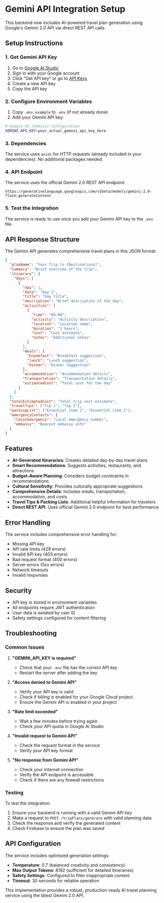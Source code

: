 # Gemini API Integration Setup

This backend now includes AI-powered travel plan generation using Google's Gemini 2.0 API via direct REST API calls.

## Setup Instructions

### 1. Get Gemini API Key

1. Go to [Google AI Studio](https://aistudio.google.com/)
2. Sign in with your Google account
3. Click "Get API key" or go to [API Keys](https://aistudio.google.com/app/apikey)
4. Create a new API key
5. Copy the API key

### 2. Configure Environment Variables

1. Copy `.env.example` to `.env` (if not already done)
2. Add your Gemini API key:

```bash
# Google AI (Gemini) Configuration
GEMINI_API_KEY=your_actual_gemini_api_key_here
```

### 3. Dependencies

The service uses `axios` for HTTP requests (already included in your dependencies). No additional packages needed.

### 4. API Endpoint

The service uses the official Gemini 2.0 REST API endpoint:
```
https://generativelanguage.googleapis.com/v1beta/models/gemini-2.0-flash:generateContent
```

### 5. Test the Integration

The service is ready to use once you add your Gemini API key to the `.env` file.

## API Response Structure

The Gemini API generates comprehensive travel plans in this JSON format:

```json
{
  "planName": "Your Trip to [Destinations]",
  "summary": "Brief overview of the trip",
  "itinerary": {
    "days": [
      {
        "day": 1,
        "date": "Day 1",
        "title": "Day title",
        "description": "Brief description of the day",
        "activities": [
          {
            "time": "09:00",
            "activity": "Activity description",
            "location": "Location name",
            "duration": "2 hours",
            "cost": "Cost estimate",
            "notes": "Additional notes"
          }
        ],
        "meals": {
          "breakfast": "Breakfast suggestion",
          "lunch": "Lunch suggestion", 
          "dinner": "Dinner suggestion"
        },
        "accommodation": "Accommodation details",
        "transportation": "Transportation details",
        "estimatedCost": "Total cost for the day"
      }
    ]
  },
  "totalEstimatedCost": "Total trip cost estimate",
  "travelTips": ["Tip 1", "Tip 2"],
  "packingList": ["Essential item 1", "Essential item 2"],
  "emergencyContacts": {
    "localEmergency": "Local emergency number",
    "embassy": "Nearest embassy info"
  }
}
```

## Features

- **AI-Generated Itineraries**: Creates detailed day-by-day travel plans
- **Smart Recommendations**: Suggests activities, restaurants, and attractions
- **Budget-Aware Planning**: Considers budget constraints in recommendations
- **Cultural Sensitivity**: Provides culturally appropriate suggestions
- **Comprehensive Details**: Includes meals, transportation, accommodation, and costs
- **Travel Tips & Packing Lists**: Additional helpful information for travelers
- **Direct REST API**: Uses official Gemini 2.0 endpoint for best performance

## Error Handling

The service includes comprehensive error handling for:
- Missing API key
- API rate limits (429 errors)
- Invalid API key (403 errors)
- Bad request format (400 errors)
- Server errors (5xx errors)
- Network timeouts
- Invalid responses

## Security

- API key is stored in environment variables
- All endpoints require JWT authentication
- User data is isolated by user ID
- Safety settings configured for content filtering

## Troubleshooting

### Common Issues

1. **"GEMINI_API_KEY is required"**
   - Check that your `.env` file has the correct API key
   - Restart the server after adding the key

2. **"Access denied to Gemini API"**
   - Verify your API key is valid
   - Check if billing is enabled for your Google Cloud project
   - Ensure the Gemini API is enabled in your project

3. **"Rate limit exceeded"**
   - Wait a few minutes before trying again
   - Check your API quota in Google AI Studio

4. **"Invalid request to Gemini API"**
   - Check the request format in the service
   - Verify your API key format

5. **"No response from Gemini API"**
   - Check your internet connection
   - Verify the API endpoint is accessible
   - Check if there are any firewall restrictions

### Testing

To test the integration:
1. Ensure your backend is running with a valid Gemini API key
2. Make a request to `POST /tripPlans/generate` with valid planning data
3. Check the response and verify the generated content
4. Check Firebase to ensure the plan was saved

## API Configuration

The service includes optimized generation settings:
- **Temperature**: 0.7 (balanced creativity and consistency)
- **Max Output Tokens**: 8192 (sufficient for detailed itineraries)
- **Safety Settings**: Configured to filter inappropriate content
- **Timeout**: 30 seconds for reliable operation

This implementation provides a robust, production-ready AI travel planning service using the latest Gemini 2.0 API.
